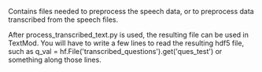 Contains files needed to preprocess the speech data, or to preprocess data transcribed from the speech files.

After process_transcribed_text.py is used, the resulting file can be used in TextMod. You will have to write a few lines to read the resulting hdf5 file, such as q_val = hf.File('transcribed_questions').get('ques_test') or something along those lines.
